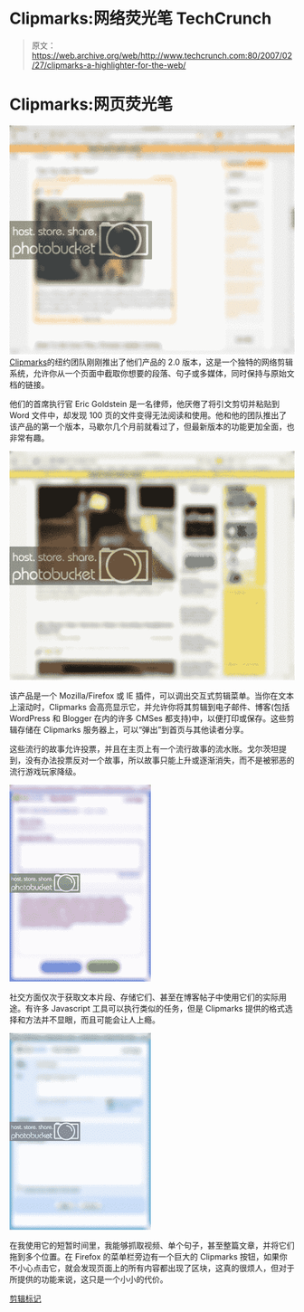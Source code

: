 # Clipmarks:网络荧光笔 TechCrunch

> 原文：<https://web.archive.org/web/http://www.techcrunch.com:80/2007/02/27/clipmarks-a-highlighter-for-the-web/>

# Clipmarks:网页荧光笔

![](img/6f6c5082fdd98d447e51aff31f366c00.png)
[Clipmarks](https://web.archive.org/web/20221006071352/http://www.beta.techcrunch.com/2006/10/24/the-new-mozilla-recommended-add-ons-list-the-winners-and-the-losers/)的纽约团队刚刚推出了他们产品的 2.0 版本，这是一个独特的网络剪辑系统，允许你从一个页面中截取你想要的段落、句子或多媒体，同时保持与原始文档的链接。

他们的首席执行官 Eric Goldstein 是一名律师，他厌倦了将引文剪切并粘贴到 Word 文件中，却发现 100 页的文件变得无法阅读和使用。他和他的团队推出了该产品的第一个版本，马歇尔几个月前就看过了，但最新版本的功能更加全面，也非常有趣。

![](img/919262ce825cc8bd539f2aa2637e8e17.png)

该产品是一个 Mozilla/Firefox 或 IE 插件，可以调出交互式剪辑菜单。当你在文本上滚动时，Clipmarks 会高亮显示它，并允许你将其剪辑到电子邮件、博客(包括 WordPress 和 Blogger 在内的许多 CMSes 都支持)中，以便打印或保存。这些剪辑存储在 Clipmarks 服务器上，可以“弹出”到首页与其他读者分享。

这些流行的故事允许投票，并且在主页上有一个流行故事的流水账。戈尔茨坦提到，没有办法投票反对一个故事，所以故事只能上升或逐渐消失，而不是被邪恶的流行游戏玩家降级。

![](img/d5a4a90ba22734973f8cc349fb5c36e1.png)

社交方面仅次于获取文本片段、存储它们、甚至在博客帖子中使用它们的实际用途。有许多 Javascript 工具可以执行类似的任务，但是 Clipmarks 提供的格式选择和方法并不显眼，而且可能会让人上瘾。

![](img/f3cd3936a3c3678c5bf4c5ac1d2f0653.png)

在我使用它的短暂时间里，我能够抓取视频、单个句子，甚至整篇文章，并将它们拖到多个位置。在 Firefox 的菜单栏旁边有一个巨大的 Clipmarks 按钮，如果你不小心点击它，就会发现页面上的所有内容都出现了区块，这真的很烦人，但对于所提供的功能来说，这只是一个小小的代价。

[剪辑标记](https://web.archive.org/web/20221006071352/http://www.clipmarks.com/)
